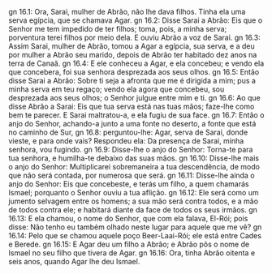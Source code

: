 gn 16.1: Ora, Sarai, mulher de Abrão, não lhe dava filhos. Tinha ela uma serva egípcia, que se chamava Agar.
gn 16.2: Disse Sarai a Abrão: Eis que o Senhor me tem impedido de ter filhos; toma, pois, a minha serva; porventura terei filhos por meio dela. E ouviu Abrão a voz de Sarai.
gn 16.3: Assim Sarai, mulher de Abrão, tomou a Agar a egípcia, sua serva, e a deu por mulher a Abrão seu marido, depois de Abrão ter habitado dez anos na terra de Canaã.
gn 16.4: E ele conheceu a Agar, e ela concebeu; e vendo ela que concebera, foi sua senhora desprezada aos seus olhos.
gn 16.5: Então disse Sarai a Abrão: Sobre ti seja a afronta que me é dirigida a mim; pus a minha serva em teu regaço; vendo ela agora que concebeu, sou desprezada aos seus olhos; o Senhor julgue entre mim e ti.
gn 16.6: Ao que disse Abrão a Sarai: Eis que tua serva está nas tuas mãos; faze-lhe como bem te parecer. E Sarai maltratou-a, e ela fugiu de sua face.
gn 16.7: Então o anjo do Senhor, achando-a junto a uma fonte no deserto, a fonte que está no caminho de Sur,
gn 16.8: perguntou-lhe: Agar, serva de Sarai, donde vieste, e para onde vais? Respondeu ela: Da presença de Sarai, minha senhora, vou fugindo.
gn 16.9: Disse-lhe o anjo do Senhor: Torna-te para tua senhora, e humilha-te debaixo das suas mãos.
gn 16.10: Disse-lhe mais o anjo do Senhor: Multiplicarei sobremaneira a tua descendência, de modo que não será contada, por numerosa que será.
gn 16.11: Disse-lhe ainda o anjo do Senhor: Eis que concebeste, e terás um filho, a quem chamarás Ismael; porquanto o Senhor ouviu a tua aflição.
gn 16.12: Ele será como um jumento selvagem entre os homens; a sua mão será contra todos, e a mão de todos contra ele; e habitará diante da face de todos os seus irmãos.
gn 16.13: E ela chamou, o nome do Senhor, que com ela falava, El-Rói; pois disse: Não tenho eu também olhado neste lugar para aquele que me vê?
gn 16.14: Pelo que se chamou aquele poço Beer-Laai-Rói; ele está entre Cades e Berede.
gn 16.15: E Agar deu um filho a Abrão; e Abrão pôs o nome de Ismael no seu filho que tivera de Agar.
gn 16.16: Ora, tinha Abrão oitenta e seis anos, quando Agar lhe deu Ismael.
